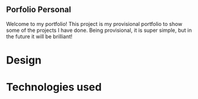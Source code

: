 ## Porfolio Personal

Welcome to my portfolio! 
This project is my provisional portfolio to show some of the projects I have done. Being provisional, it is super simple, but in the future it will be brilliant!

# Design
# Technologies used
